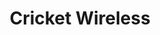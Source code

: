 ---
title: "Cricket Wireless"
url: /mesa/cricket-wireless-east-southern-avenue-2/
shop: mobile phone
---